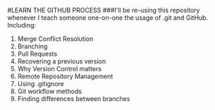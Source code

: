 #LEARN THE GITHUB PROCESS
###I'll be re-using this repository whenever I teach someone one-on-one the usage of .git and GitHub. Including: 
1. Merge Conflict Resolution <br>
2. Branching <br>
3. Pull Requests <br>
4. Recovering a previous version <br>
5. Why Version Control matters <br>
6. Remote Repository Management <br>
7. Using .gitignore <br>
8. Git workflow methods <br>
9. Finding differences between branches <br>